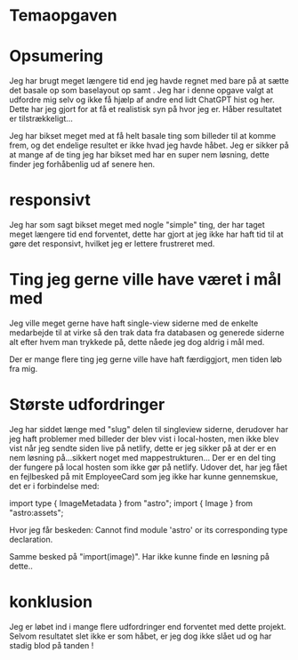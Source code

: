 # Temaopgaven

# Opsumering

Jeg har brugt meget længere tid end jeg havde regnet med bare på at sætte det basale op som baselayout op samt . Jeg har i denne opgave valgt at udfordre mig selv og ikke få hjælp af andre end lidt ChatGPT hist og her. Dette har jeg gjort for at få et realistisk syn på hvor jeg er. Håber resultatet er tilstrækkeligt...

Jeg har bikset meget med at få helt basale ting som billeder til at komme frem, og det endelige resultet er ikke hvad jeg havde håbet.
Jeg er sikker på at mange af de ting jeg har bikset med har en super nem løsning, dette finder jeg forhåbenlig ud af senere hen.

# responsivt

Jeg har som sagt bikset meget med nogle "simple" ting, der har taget meget længere tid end forventet, dette har gjort at jeg ikke har haft tid til at gøre det responsivt, hvilket jeg er lettere frustreret med.

# Ting jeg gerne ville have været i mål med

Jeg ville meget gerne have haft single-view siderne med de enkelte medarbejde til at virke så den trak data fra databasen og generede siderne alt efter hvem man trykkede på, dette nåede jeg dog aldrig i mål med.

Der er mange flere ting jeg gerne ville have haft færdiggjort, men tiden løb fra mig.

# Største udfordringer

Jeg har siddet længe med "slug" delen til singleview siderne, derudover har jeg haft problemer med billeder der blev vist i local-hosten, men ikke blev vist når jeg sendte siden live på netlify, dette er jeg sikker på at der er en nem løsning på...sikkert noget med mappestrukturen... Der er en del ting der fungere på local hosten som ikke gør på netlify.
Udover det, har jeg fået en fejlbesked på mit EmployeeCard som jeg ikke har kunne gennemskue, det er i forbindelse med:

import type { ImageMetadata } from "astro";
import { Image } from "astro:assets";

Hvor jeg får beskeden: Cannot find module 'astro' or its corresponding type declaration.

Samme besked på "import(image)". Har ikke kunne finde en løsning på dette..

# konklusion

Jeg er løbet ind i mange flere udfordringer end forventet med dette projekt.
Selvom resultatet slet ikke er som håbet, er jeg dog ikke slået ud og har stadig blod på tanden !
